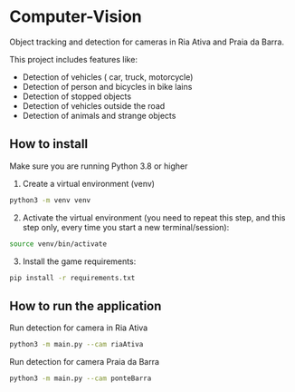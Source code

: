 # Computer-Vision

Object tracking and detection for cameras in Ria Ativa and Praia da Barra.

This project includes features like:
- Detection of vehicles ( car, truck, motorcycle)
- Detection of person and bicycles in bike lains
- Detection of stopped objects
- Detection of vehicles outside the road
- Detection of animals and strange objects

## How to install

Make sure you are running Python 3.8 or higher

1. Create a virtual environment (venv)
```bash
python3 -m venv venv
```

2. Activate the virtual environment (you need to repeat this step, and this step only, every time you start a new terminal/session):
```bash
source venv/bin/activate
```

3. Install the game requirements:
```bash
pip install -r requirements.txt
```

## How to run the application

Run detection for camera in Ria Ativa 

```bash
python3 -m main.py --cam riaAtiva
```

Run detection for camera Praia da Barra

```bash
python3 -m main.py --cam ponteBarra
```

